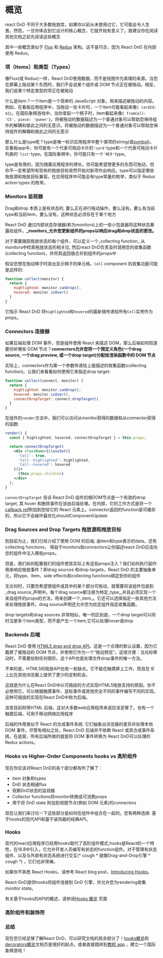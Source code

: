 # 概览
react DnD 不同于大多数拖放库，如果你以前从未使用过它，它可能会令人生畏。然而，一旦你体会到它设计的核心概念，它就开始有意义了。我建议你在阅读其他文档之前先阅读这些概念

其中一些概念类似于 [Flux](http://facebook.github.io/flux/) 和 [Redux](https://github.com/reactjs/react-redux) 架构。这不是巧合，因为 React DnD 在内部使用 Redux。

### 项（Items）和类型（Types）
像Flux(或 Redux)一样，React DnD使用数据，而不是视图作为真理的来源。当您在屏幕上拖动某个东西时，我们不会说某个组件或 DOM 节点正在被拖动。相反，我们说某个特定类型的项正在被拖动

什么是item？一个item是一个简单的 JavaScript 对象，用来描述被拖动的内容。例如，在看板应用程序中，当拖动一张卡片时，一个item可能看起来像`{ cardId: 42}`。在国际象棋游戏中，当你拿起一个棋子时，item看起来像`{ fromCell: 'C5', piece: 'queen'}`。将被拖动的数据描述为一个普通对象可以帮助您保持组件的解耦和彼此之间的无意识。将被拖动的数据描述为一个普通对象可以帮助您保持组件的解耦和彼此之间的无意识

那么什么是type呢？type是唯一标识应用程序中整个类项的string(或[symbol]((https://developer.mozilla.org/en/docs/Web/JavaScript/Reference/Global_Objects/Symbol)))。在看板app中，你可能有一个代表可拖动卡片的`'card'`type和一个代表可拖动卡片列表的`'list'`type。在国际象棋中，你可能只有一个`'棋子'`type。

type是有用的，因为随着应用程序的增长，你可能希望使更多的东西可拖动，但你不一定希望所有现有的拖放目标突然开始对新项作出响应。type可以指定哪些拖放源和拖放目标兼容。在应用程序中可能会有type常量的枚举，类似于 Redux action types 的枚举。

### Monitors 监视器
Drag和drop 本质上是有状态的, 要么正在进行拖动操作，要么没有。要么有当前type和当前item，要么没有。这种状态必须存在于某个地方

React DnD 通过内部状态存储器(称为monitors)上的一些小包装器将这种状态暴露给组件。**_monitors_允许您更新组件的props以响应drag和drop状态的更改。**

对于需要跟踪拖放状态的每个组件，可以定义一个_collecting function_ 从monitors中检索拖放状态的相关位, 然后react DnD负责及时调用您的收集函数(collecting function)，并将其返回值合并到组件的props中

假设您想在拖动棋子时突出显示棋子的单元格。`Cell` component 的收集功能可能是这样的:

```jsx
function collect(monitor) {
  return {
    highlighted: monitor.canDrop(),
    hovered: monitor.isOver()
  }
}
```

它指示 React DnD 将`highlighted`和`hovered`的最新值传递给所有`Cell`实例作为props。

### Connectors 连接器

如果后端处理 DOM 事件，但是组件使用 React 来描述 DOM，那么后端如何知道要侦听哪些 DOM 节点？**connectors允许您将一个预定义角色(一个drag source, 一个drag preview, 或一个drop target)分配给渲染函数中的 DOM 节点**

实际上，connectors作为第一个参数传递给上面描述的收集函数(collecting function)。让我们来看看如何使用它来指定drop target:

```jsx
function collect(connect, monitor) {
  return {
    highlighted: monitor.canDrop(),
    hovered: monitor.isOver(),
    connectDropTarget: connect.dropTarget()
  }
}
```

在组件的`render`方法中，我们可以访问从monitor获得的数据和从connector获得的函数:

```jsx
render() {
  const { highlighted, hovered, connectDropTarget } = this.props;

  return connectDropTarget(
    <div className={classSet({
      'Cell': true,
      'Cell--highlighted': highlighted,
      'Cell--hovered': hovered
    })}>
      {this.props.children}
    </div>
  );
}
```

 `connectDropTarget` 告诉 React DnD 组件的根DOM节点是一个有效的drop target, 其 hover 和删除事件应该由后端处理。在内部，它的工作方式是将一个[callback ref](https://reactjs.org/docs/refs-and-the-dom.html#callback-refs)附加到您给它的 React 元素上。connector返回的function是可缓存的，所以它不会破坏最优化shouldComponentUpdate
 
 ### Drag Sources and Drop Targets 拖放源和拖放目标
 
 到目前为止，我们已经介绍了使用 DOM 的后端; 由item和type表示的data，还有collecting functions， 得益于monitors和connectors让你描述react-DnD应该向您的组件中注入哪些props。
 
 但是，我们如何配置我们的组件使其实际上有这些props注入？我们如何执行副作用来响应拖放事件？即drag sources 和drop targets，React DnD 的主要抽象单元，将type、item、side effects和collecting functions绑定到你的组件
 
无论何时，只要您希望使组件或其中的某个部分可拖动，就需要将该组件包装到_drag source_声明中。每个drag source都注册为特定_type_,并且必须实现一个来自组件的props的方法，用来创建一个_item_。它还可以选择指定一些其他方法来处理拖放事件。drag source声明还允许您为给定组件指定收集函数。

drop targets和drag sources 非常相似，唯一的区别是，一个drop target可以同时注册多个item类型，而不是产生一个item,它可以处理hover或drop

### Backends 后端
 
React DnD 使用 [HTML5 drag and drop API](https://developer.mozilla.org/en-US/docs/Web/Guide/HTML/Drag_and_drop)。这是一个合理的默认设置，因为它截屏了被拖动的 DOM 节点，并使用它作为一个“拖动预览”。这很方便：当光标移动时，不需要绘制任何图形。这个API也是处理文件drop事件的唯一方法。

不幸的是，HTML5的拖放API也有一些缺点。它不能在触摸屏上工作，而且在 IE 上比在其他浏览器上提供了更少的定制机会。

这就是为什么在React DnD中以可插拔的方式实现HTML5拖放支持的原因。你不必使用它。可以根据触摸事件、鼠标事件或其他完全不同的事件编写不同的实现。这种可插拔的实现在React DnD中称为后端。

该库目前附带HTML 后端，这对大多数web应用程序来说应该足够了。也有一个触摸后端，可用于移动网络应用程序

后端的作用类似于 React 的合成事件系统: 它们抽象出浏览器的差异并处理本地 DOM 事件。尽管有相似之处，React DnD 后端并不依赖 React 或其合成事件系统。在底层，所有后端所做的就是将 DOM 事件转换为 React DnD可以处理的Redux actions。

### Hooks vs Higher-Order Components  hooks vs 高阶组件

现在你应该对React DnD的各个部分都有所了解了：

- item 对象和types
- DnD 状态相通flux
- 观察DnD状态的监视器
- Collector functions将monitor转换成可消费props
- 用于将 DnD state 附加到视图节点(例如 DOM 元素)的connectors

现在让我们来讨论一下这些部分是如何在组件中组合在一起的。您有两种选择: 基于hooks的现代API和基于装饰器的经典API。
 
 ### Hooks
 
现代的react应用程序已经用hooks取代了高阶组件模式,hooks是React的一个特性，在16.8中引入，它允许开发人员编写有状态的function组件。对于管理有状态组件，以及与外部有状态系统进行交互(* cough * 就像Drag-and-Drop引擎 * cough *) ，它们也非常棒。
 
如果你不熟悉 React Hooks，请参考 React blog post，[Introducing Hooks](https://reactjs.org/docs/hooks-intro.html)。

React-DnD提供hooks将组件连接到 DnD 引擎，并允许您为rendering收集monitor state。

有关基于hooks的API的概述，请参阅[Hooks 概览](/Hooks-API/使用Hooks-API.md) 页面

### 高阶组件和装饰符

### 总结

现在您已经足够了解React DnD，可以研究文档的其余部分了！[hooks概览](/Hooks-API/使用Hooks-API.md)和[decorators概览](/decorators-api/decorators概览.md)文档页是很好的起点。或者直接跳转到[教程 app](/docs/tutorial) ，建立一个国际象棋游戏！
